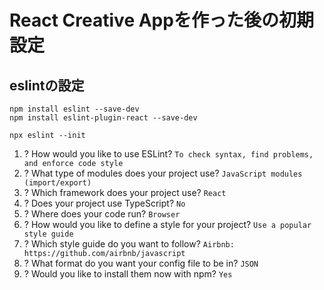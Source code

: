 # React Creative Appを作った後の初期設定

## eslintの設定

```
npm install eslint --save-dev
npm install eslint-plugin-react --save-dev
```

```
npx eslint --init
```

1. ? How would you like to use ESLint? `To check syntax, find problems, and enforce code style`
1. ? What type of modules does your project use? `JavaScript modules (import/export)`
1. ? Which framework does your project use? `React`
1. ? Does your project use TypeScript? `No`
1. ? Where does your code run? `Browser`
1. ? How would you like to define a style for your project? `Use a popular style guide`
1. ? Which style guide do you want to follow? `Airbnb: https://github.com/airbnb/javascript`
1. ? What format do you want your config file to be in? `JSON`
1. ? Would you like to install them now with npm? `Yes`
